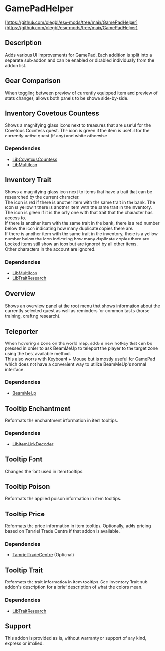 # GamePadHelper

[https://github.com/olegbl/eso-mods/tree/main/GamePadHelper](https://github.com/olegbl/eso-mods/tree/main/GamePadHelper)

## Description

Adds various UI improvements for GamePad. Each addition is split into a separate sub-addon and can be enabled or disabled individually from the addon list.

## Gear Comparison

When toggling between preview of currently equipped item and preview of stats changes, allows both panels to be shown side-by-side.

## Inventory Covetous Countess

Shows a magnifying glass icons next to treasures that are useful for the Covetous Countess quest. The icon is green if the item is useful for the currently active quest (if any) and white otherwise.

### Dependencies

* [LibCovetousCountess](https://www.esoui.com/downloads/info3266-LibCovetousCountess.html)
* [LibMultiIcon](https://www.esoui.com/downloads/info3267-LibMultiIcon.html)

## Inventory Trait

Shows a magnifying glass icon next to items that have a trait that can be researched by the current character.  
The icon is red if there is another item with the same trait in the bank. The icon is yellow if there is another item with the same trait in the inventory. The icon is green if it is the only one with that trait that the character has access to.  
If there is another item with the same trait in the bank, there is a red number below the icon indicating how many duplicate copies there are.  
If there is another item with the same trait in the inventory, there is a yellow number below the icon indicating how many duplicate copies there are.  
Locked items still show an icon but are ignored by all other items.  
Other characters in the account are ignored.

### Dependencies

* [LibMultiIcon](https://www.esoui.com/downloads/info3267-LibMultiIcon.html)
* [LibTraitResearch](https://www.esoui.com/downloads/info3264-LibTraitResearch.html)

## Overview

Shows an overview panel at the root menu that shows information about the currently selected quest as well as reminders for common tasks (horse training, crafting research).

## Teleporter

When hovering a zone on the world map, adds a new hotkey that can be pressed in order to ask BeamMeUp to teleport the player to the target zone using the best available method.  
This also works with Keyboard + Mouse but is mostly useful for GamePad which does not have a convenient way to utilize BeamMeUp's normal interface.

### Dependencies

* [BeamMeUp](https://www.esoui.com/downloads/info2143-BeamMeUp-TeleporterFastTravel.html)

## Tooltip Enchantment

Reformats the enchantment information in item tooltips.

### Dependencies

* [LibItemLinkDecoder](https://www.esoui.com/downloads/info3265-LibItemLinkDecoder.html)

## Tooltip Font

Changes the font used in item tooltips.

## Tooltip Poison

Reformats the applied poison information in item tooltips.

## Tooltip Price

Reformats the price information in item tooltips. Optionally, adds pricing based on Tamriel Trade Centre if that addon is available.

### Dependencies

* [TamrielTradeCentre](https://www.esoui.com/downloads/info1245-TamrielTradeCentre.html) (Optional)

## Tooltip Trait

Reformats the trait information in item tooltips. See Inventory Trait sub-addon's description for a brief description of what the colors mean.

### Dependencies

* [LibTraitResearch](https://www.esoui.com/downloads/info3264-LibTraitResearch.html)

## Support

This addon is provided as is, without warranty or support of any kind, express or implied.